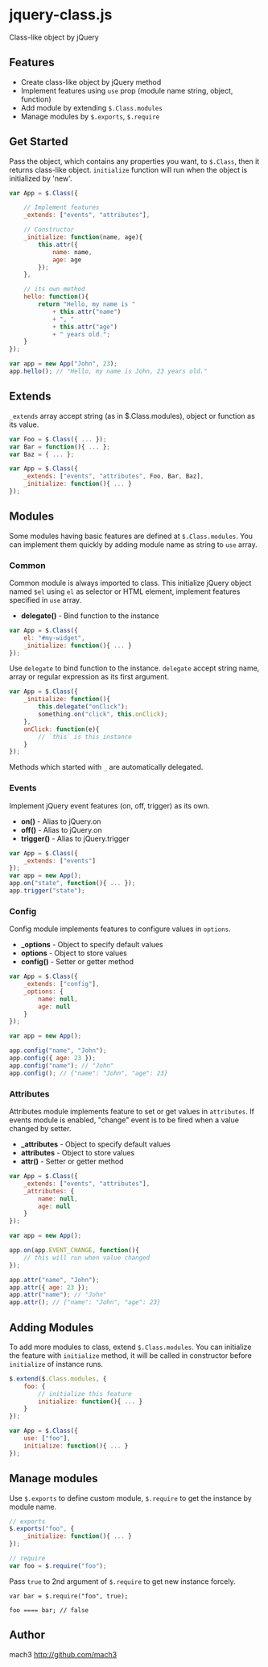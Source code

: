 
# jquery-class.js

Class-like object by jQuery


## Features

- Create class-like object by jQuery method
- Implement features using `use` prop (module name string, object, function)
- Add module by extending `$.Class.modules` 
- Manage modules by `$.exports`, `$.require`


## Get Started

Pass the object, which contains any properties you want, to `$.Class`,
then it returns class-like object.
`initialize` function will run when the object is initialized by 'new'.

```javascript
var App = $.Class({

	// Implement features
	_extends: ["events", "attributes"],

	// Constructor
	_initialize: function(name, age){
		this.attr({
			name: name,
			age: age
		});
	},

	// its own method
	hello: function(){
		return "Hello, my name is "
			+ this.attr("name")
			+ ", "
			+ this.attr("age")
			+ " years old.";
	}
});

var app = new App("John", 23);
app.hello(); // "Hello, my name is John, 23 years old."
```

## Extends

`_extends` array accept string (as in $.Class.modules), object or function as its value.

```javascript
var Foo = $.Class({ ... });
var Bar = function(){ ... };
var Baz = { ... };

var App = $.Class({
	_extends: ["events", "attributes", Foo, Bar, Baz],
	_initialize: function(){ ... }
});
```

## Modules

Some modules having basic features are defined at `$.Class.modules`.
You can implement them quickly by adding module name as string to `use` array.

### Common

Common module is always imported to class.
This initialize jQuery object named `$el` using `el` as selector or HTML element,
implement features specified in `use` array.

- **delegate()** - Bind function to the instance

```javascript
var App = $.Class({
	el: "#my-widget",
	_initialize: function(){ ... }
});
```

Use `delegate` to bind function to the instance. `delegate` accept string name, array or regular expression as its first argument.

```javascript
var App = $.Class({
	_initialize: function(){
		this.delegate("onClick");
		something.on("click", this.onClick);
	},
	onClick: function(e){
		// `this` is this instance
	}
});
```

Methods which started with `_` are automatically delegated.


### Events

Implement jQuery event features (on, off, trigger) as its own.

- **on()** - Alias to jQuery.on
- **off()** - Alias to jQuery.on
- **trigger()** - Alias to jQuery.trigger

```javascript
var App = $.Class({
	_extends: ["events"]
});
var app = new App();
app.on("state", function(){ ... });
app.trigger("state");
```

### Config

Config module implements features to configure values in `options`.

- **_options** - Object to specify default values
- **options** - Object to store values
- **config()** - Setter or getter method

```javascript
var App = $.Class({
	_extends: ["config"],
	_options: {
		name: null,
		age: null
	}
});

var app = new App();

app.config("name", "John");
app.config({ age: 23 });
app.config("name"); // "John"
app.config(); // {"name": "John", "age": 23}
```

### Attributes

Attributes module implements feature to set or get values in `attributes`.
If events module is enabled, "change" event is to be fired when a value changed by setter.

- **_attributes** - Object to specify default values
- **attributes** - Object to store values
- **attr()** - Setter or getter method

```javascript
var App = $.Class({
	_extends: ["events", "attributes"],
	_attributes: {
		name: null,
		age: null
	}
});

var app = new App();

app.on(app.EVENT_CHANGE, function(){
	// this will run when value changed
});

app.attr("name", "John");
app.attr({ age: 23 });
app.attr("name"); // "John"
app.attr(); // {"name": "John", "age": 23}
```


## Adding Modules

To add more modules to class, extend `$.Class.modules`.
You can initialize the feature with `initialize` method, it will be called in constructor before `initialize` of instance runs.

```javascript
$.extend($.Class.modules, {
	foo: {
		// initialize this feature
		initialize: function(){ ... }
	}
});

var App = $.Class({
	use: ["foo"],
	initialize: function(){ ... }
});
```


## Manage modules

Use `$.exports` to define custom module,
`$.require` to get the instance by module name.

```javascript
// exports
$.exports("foo", {
	_initialize: function(){ ... }
});

// require
var foo = $.require("foo");
```

Pass `true` to 2nd argument of `$.require` to get new instance forcely.

```
var bar = $.require("foo", true);

foo ==== bar; // false
```


## Author

mach3 <http://github.com/mach3>
